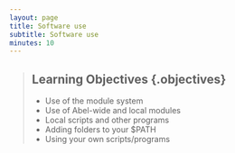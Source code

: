 ```yaml
---
layout: page
title: Software use  
subtitle: Software use  
minutes: 10
---
```

> ## Learning Objectives {.objectives}
>
> * Use of the module system
> * Use of Abel-wide and local modules
> * Local scripts and other programs
> * Adding folders to your $PATH
> * Using your own scripts/programs

